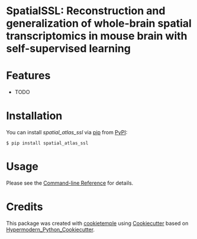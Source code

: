 # SpatialSSL: Reconstruction and generalization of whole-brain spatial transcriptomics in mouse brain with self-supervised learning

# Features

-   TODO

# Installation

You can install *spatial_atlas_ssl* via [pip](https://pip.pypa.io/) from
[PyPI](https://pypi.org/):

``` console
$ pip install spatial_atlas_ssl
```

# Usage

Please see the [Command-line
Reference](https://spatial_atlas_ssl.readthedocs.io/en/latest/usage.html)
for details.

# Credits

This package was created with [cookietemple](https://cookietemple.com)
using [Cookiecutter](https://github.com/audreyr/cookiecutter) based on
[Hypermodern_Python_Cookiecutter](https://github.com/cjolowicz/cookiecutter-hypermodern-python).

